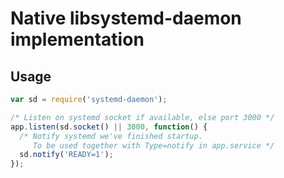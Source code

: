 # Native libsystemd-daemon implementation

## Usage

```javascript
var sd = require('systemd-daemon');

/* Listen on systemd socket if available, else port 3000 */
app.listen(sd.socket() || 3000, function() {
  /* Notify systemd we've finished startup.
     To be used together with Type=notify in app.service */
  sd.notify('READY=1');
});
